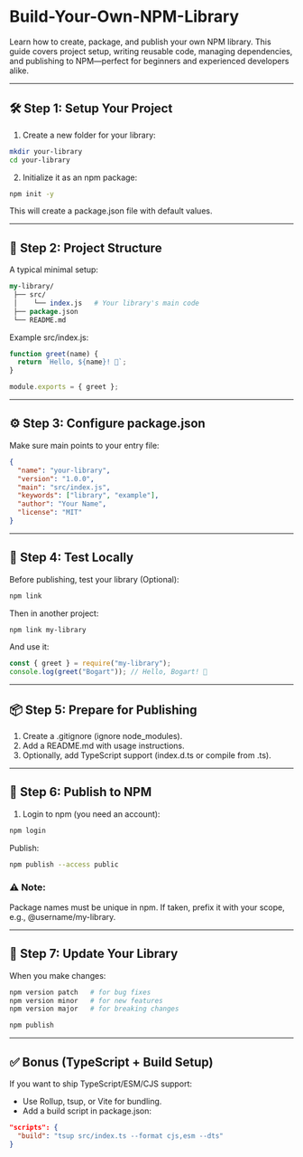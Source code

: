 # Build-Your-Own-NPM-Library
Learn how to create, package, and publish your own NPM library. This guide covers project setup, writing reusable code, managing dependencies, and publishing to NPM—perfect for beginners and experienced developers alike.

---
## 🛠 Step 1: Setup Your Project
1. Create a new folder for your library:
```bash
mkdir your-library
cd your-library
```

2. Initialize it as an npm package:
```bash
npm init -y
```
This will create a package.json file with default values.

---
## 📂 Step 2: Project Structure
A typical minimal setup:
```perl
my-library/
 ├── src/
 │    └── index.js   # Your library's main code
 ├── package.json
 └── README.md
```

Example src/index.js:
```js
function greet(name) {
  return `Hello, ${name}! 👋`;
}

module.exports = { greet };
```

---
## ⚙️ Step 3: Configure package.json
Make sure main points to your entry file:
```json
{
  "name": "your-library",
  "version": "1.0.0",
  "main": "src/index.js",
  "keywords": ["library", "example"],
  "author": "Your Name",
  "license": "MIT"
}
```

---
## 🧪 Step 4: Test Locally
Before publishing, test your library (Optional):
```bash
npm link
```

Then in another project:
```bash
npm link my-library
```

And use it:
```js
const { greet } = require("my-library");
console.log(greet("Bogart")); // Hello, Bogart! 👋
```

---
## 📦 Step 5: Prepare for Publishing

1. Create a .gitignore (ignore node_modules).
2. Add a README.md with usage instructions.
3. Optionally, add TypeScript support (index.d.ts or compile from .ts).

---
## 🚀 Step 6: Publish to NPM
1. Login to npm (you need an account):
```bash
npm login
```

Publish:
```bash
npm publish --access public
```

### ⚠️ Note:
Package names must be unique in npm.
If taken, prefix it with your scope, e.g., @username/my-library.

---
## 🔄 Step 7: Update Your Library
When you make changes:
```bash
npm version patch   # for bug fixes
npm version minor   # for new features
npm version major   # for breaking changes

npm publish
```
---
## ✅ Bonus (TypeScript + Build Setup)

If you want to ship TypeScript/ESM/CJS support:
- Use Rollup, tsup, or Vite for bundling.
- Add a build script in package.json:
```json
"scripts": {
  "build": "tsup src/index.ts --format cjs,esm --dts"
}
```




